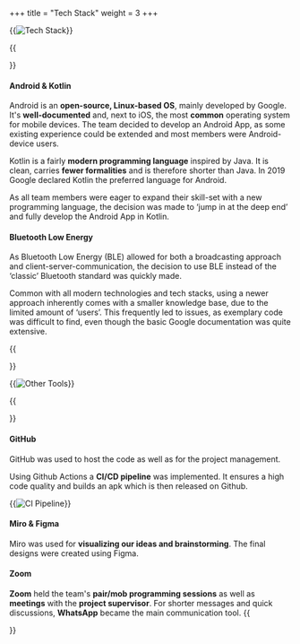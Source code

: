 +++
title = "Tech Stack"
weight = 3
+++

{{<image src="tech.svg" alt="Tech Stack">}}

{{<section title="Tech Stack">}}
#### Android & Kotlin
Android is an **open-source, Linux-based OS**, mainly developed by Google. It's **well-documented** and, next to iOS, the most **common** operating system for mobile devices. The team decided to develop an Android App, as some existing experience could be extended and most members were Android-device users.

Kotlin is a fairly **modern programming language** inspired by Java. It is clean, carries **fewer formalities** and is therefore shorter than Java. In 2019 Google declared Kotlin the preferred language for Android.

As all team members were eager to expand their skill-set with a new programming language, the decision was made to ‘jump in at the deep end’ and fully develop the Android App in Kotlin.

#### Bluetooth Low Energy

As Bluetooth Low Energy (BLE) allowed for both a broadcasting approach and client-server-communication, the decision to use BLE instead of the ‘classic’ Bluetooth standard was quickly made.

Common with all modern technologies and tech stacks, using a newer approach inherently comes with a smaller knowledge base, due to the limited amount of ‘users’. This frequently led to issues, as exemplary code was difficult to find, even though the basic Google documentation was quite extensive.

{{</section>}}

{{<image src="other-tech.svg" alt="Other Tools">}}

{{<section title="Other Tools">}}
#### GitHub
GitHub was used to host the code as well as for the project management.

Using Github Actions a **CI/CD pipeline** was implemented.
 It ensures a high code quality and builds an apk which is then released on Github.

{{<image src="pipeline.svg" alt="CI Pipeline">}}

#### Miro & Figma
Miro was used for **visualizing our ideas and brainstorming**.
The final designs were created using Figma. 

#### Zoom
**Zoom** held the team's **pair/mob programming sessions** as well as **meetings** with the **project supervisor**. For shorter messages and quick discussions, **WhatsApp** became the main communication tool.
{{</section>}}

